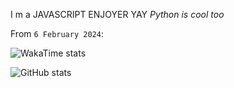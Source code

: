 I m a JAVASCRIPT ENJOYER YAY 
*Python is cool too*

From `6 February 2024`:

![WakaTime stats](https://github-readme-stats.vercel.app/api/wakatime?username=MaitreGEEK&bg_color=black)


![GitHub stats](https://github-readme-stats.vercel.app/api?username=MaitreGEEK&show_icons=true&theme=transparent)

